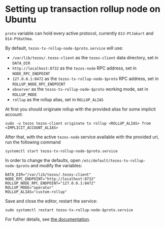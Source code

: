 <!--
   - SPDX-FileCopyrightText: 2022 Oxhead Alpha
   - SPDX-License-Identifier: LicenseRef-MIT-OA
   -->

# Setting up transaction rollup node on Ubuntu

`proto` variable can hold every active protocol, currently `013-PtJakart` and `014-PtKathma`.

By default, `tezos-tx-rollup-node-$proto.service` will use:
* `/var/lib/tezos/.tezos-client` as the `tezos-client` data directory, set in `DATA_DIR`
* `http://localhost:8732` as the `tezos-node` RPC address, set in `NODE_RPC_ENDPOINT`
* `127.0.0.1:8472` as the `tezos-tx-rollup-node-$proto` RPC address, set in `ROLLUP_NODE_RPC_ENDPOINT`
* `observer` as the `tezos-tx-rollup-node-$proto` working mode, set in `ROLLUP_MODE`
* `rollup` as the rollup alias, set in `ROLLUP_ALIAS`

At first you should originate rollup with the provided alias for some implicit account:
```
sudo -u tezos tezos-client originate tx rollup <ROLLUP_ALIAS> from <IMPLICIT_ACCOUNT_ALIAS>
```

After that, with the active `tezos-node` service available with the provided uri, run the following command
```
systemctl start tezos-tx-rollup-node-$proto.service
```

In order to change the defaults, open `/etc/default/tezos-tx-rollup-node-$proto` and modify the variables:

```
DATA_DIR="/var/lib/tezos/.tezos-client"
NODE_RPC_ENDPOINT="http://localhost:8732"
ROLLUP_NODE_RPC_ENDPOINT="127.0.0.1:8472"
ROLLUP_MODE="operator"
ROLLUP_ALIAS="custom-rollup"
```

Save and close the editor, restart the service:

```
sudo systemctl restart tezos-tx-rollup-node-$proto.service
```

For futher details, see [the documentation](http://tezos.gitlab.io/active/transaction_rollups.html).
